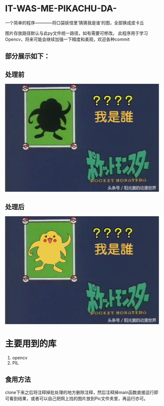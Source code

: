 # IT-WAS-ME-PIKACHU-DA-
一个简单的程序————将口袋妖怪里‘猜猜我是谁’的图，全部换成皮卡丘
 
图片存放路径默认与此py文件统一路径，如有需要可修改。
此程序用于学习Opencv，将来可能会继续加强一下精度和美观，欢迎各种commit
## 部分展示如下：


## 处理前
![image](https://github.com/ALLJISAN/IT-WAS-ME-PIKACHU-DA-/blob/master/Pic/02292cab91674d799be828b25b8fbe17_th.jpeg)

## 处理后
![image](https://github.com/ALLJISAN/IT-WAS-ME-PIKACHU-DA-/blob/master/complete_pic/02292cab91674d799be828b25b8fbe17_th.jpeg)

# 主要用到的库
1. opencv
2. PIL   

## 食用方法
clone下来之后将注释掉批处理的地方删除注释，然后注释掉main函数直接运行即可看到结果，或者可以自己把网上找的图片放到Pic文件夹里，再运行亦可。


